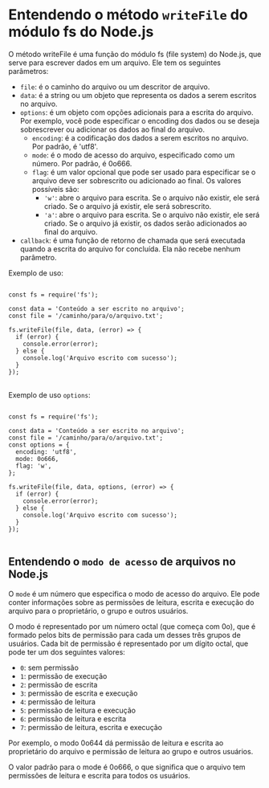 # Entendendo o método `writeFile` do módulo fs do Node.js

O método writeFile é uma função do módulo fs (file system) do Node.js, que serve para escrever dados em um arquivo. Ele tem os seguintes parâmetros:

* `file`: é o caminho do arquivo ou um descritor de arquivo.
* `data`: é a string ou um objeto que representa os dados a serem escritos no arquivo.
* `options`: é um objeto com opções adicionais para a escrita do arquivo. Por exemplo, você pode especificar o encoding dos dados ou se deseja sobrescrever ou adicionar os dados ao final do arquivo.
  * `encoding`: é a codificação dos dados a serem escritos no arquivo. Por padrão, é 'utf8'.
  * `mode`: é o modo de acesso do arquivo, especificado como um número. Por padrão, é 0o666.
  * `flag`: é um valor opcional que pode ser usado para especificar se o arquivo deve ser sobrescrito ou adicionado ao final. Os valores possíveis são:
    * `'w'`: abre o arquivo para escrita. Se o arquivo não existir, ele será criado. Se o arquivo já existir, ele será sobrescrito.
    * `'a'`: abre o arquivo para escrita. Se o arquivo não existir, ele será criado. Se o arquivo já existir, os dados serão adicionados ao final do arquivo.
* `callback`: é uma função de retorno de chamada que será executada quando a escrita do arquivo for concluída. Ela não recebe nenhum parâmetro.

Exemplo de uso:

<pre>
<code>
const fs = require('fs');

const data = 'Conteúdo a ser escrito no arquivo';
const file = '/caminho/para/o/arquivo.txt';

fs.writeFile(file, data, (error) => {
  if (error) {
    console.error(error);
  } else {
    console.log('Arquivo escrito com sucesso');
  }
});
</code>
</pre>

Exemplo de uso `options`:

<pre>
<code>
const fs = require('fs');

const data = 'Conteúdo a ser escrito no arquivo';
const file = '/caminho/para/o/arquivo.txt';
const options = {
  encoding: 'utf8',
  mode: 0o666,
  flag: 'w',
};

fs.writeFile(file, data, options, (error) => {
  if (error) {
    console.error(error);
  } else {
    console.log('Arquivo escrito com sucesso');
  }
});
</code>
</pre>

## Entendendo o `modo de acesso` de arquivos no Node.js

O `mode` é um número que especifica o modo de acesso do arquivo. Ele pode conter informações sobre as permissões de leitura, escrita e execução do arquivo para o proprietário, o grupo e outros usuários.

O modo é representado por um número octal (que começa com 0o), que é formado pelos bits de permissão para cada um desses três grupos de usuários. Cada bit de permissão é representado por um dígito octal, que pode ter um dos seguintes valores:

  * `0`: sem permissão
  * `1`: permissão de execução
  * `2`: permissão de escrita
  * `3`: permissão de escrita e execução
  * `4`: permissão de leitura
  * `5`: permissão de leitura e execução
  * `6`: permissão de leitura e escrita
  * `7`: permissão de leitura, escrita e execução

Por exemplo, o modo 0o644 dá permissão de leitura e escrita ao proprietário do arquivo e permissão de leitura ao grupo e outros usuários.

O valor padrão para o mode é 0o666, o que significa que o arquivo tem permissões de leitura e escrita para todos os usuários.
